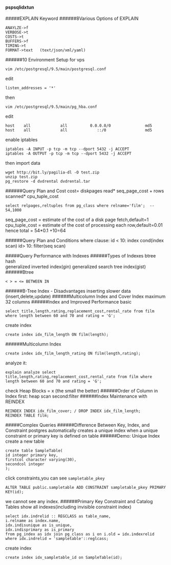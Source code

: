 #### pspsqlidxtun
#####EXPLAIN Keyword
######8Various Options of EXPLAIN
```
ANAYLZE->f
VERBOSE->t
COSTS->t
BUFFERS->f
TIMING->t
FORMAT->text   (text/json/xml/yaml)
```
######10 Environment Setup
for vps
```
vim /etc/postgresql/9.5/main/postgresql.conf
```
edit
```
listen_addresses = '*'
```
then
```
vim /etc/postgresql/9.5/main/pg_hba.conf
```
edit
```
host    all             all          0.0.0.0/0               md5
host    all             all             ::/0                 md5
```
enable iptables
```
iptables -A INPUT -p tcp -m tcp --dport 5432 -j ACCEPT
iptables -A OUTPUT -p tcp -m tcp --dport 5432 -j ACCEPT
```
then import data
```
wget http://bit.ly/pagilia-dl -O test.zip
unzip test.zip
pg_restore -d dvdrental dvdrental.tar
```
######Query Plan and Cost
cost= diskpages read* seq_page_cost + rows scanned* cpu_tuple_cost

```
select relpages,reltuples from pg_class where relname='film';  -- 54,1000
```
seq_page_cost = estimate of the cost of a disk page fetch,default=1
cpu_tuple_cost = estimate of the cost of processing each row,default=0.01
hence total = 54*0.1 +10=64

######Query Plan and Conditions
where clause: id < 10: index cond(index scan)
id> 10: filter(seq scan)

#####Query Performance with Indexes
######Types of Indexes
btree  
hash  
generalized inverted index(gin)
generalized search tree index(gist)
######Btree
```
< > = <= BETWEEN IN
```
######B-Tree Index - Disadvantages
inserting slower data (insert,delete,update)
######Multicolumn Index and Cover Index
maximum 32 columns
######Index and Improved Performance
basic
```
select title,length,rating,replacement_cost,rental_rate from film where length between 60 and 70 and rating = 'G';
```
create index
```
create index idx_film_length ON film(length);
```
######Multicolumn Index
```
create index idx_film_length_rating ON film(length,rating);
```
analyze it:
```
explain analyze select title,length,rating,replacement_cost,rental_rate from film where length between 60 and 70 and rating = 'G';
```
check Heap Blocks = x (the small the better)
######Order of Column in Index
first: heap scan second:filter
######Index Maintenance with REINDEX
```
REINDEX INDEX idx_film_cover; / DROP INDEX idx_film_length;
REINDEX TABLE film;
```
#####Complex Queries
######Difference Between Key, Index, and Constraint
postgres automatically creates a unique index when a unique constraint or primary key is defined on table
######Demo: Unique Index
create a new table
```
create table SampleTable(
id integer primary key,
firstcol character varying(30),
secondcol integer
);
```
click constraints,you can see `sampletable_pkey`
```
ALTER TABLE public.sampletable ADD CONSTRAINT sampletable_pkey PRIMARY KEY(id);
```
we cannot see any index.
######Primary Key Constraint and Catalog Tables
show all indexes(including invisible constraint index)
```
select idx.indrelid :: REGCLASS as table_name,
i.relname as index.name,
idx.indisunique as is_unique,
idx.indisprimary as is_primary
from pg_index as idx join pg_class as i on i.old = idx.indexrelid
where idx.indrelid = 'sampletable'::reglcass;
```
create index
```
create index idx_sampletable_id on SampleTable(id);
```
